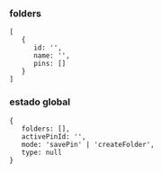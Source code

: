 ### folders
```
[
   {
      id: '',
      name: '',
      pins: []
   }
]
```

### estado global
```
{
   folders: [],
   activePinId: '',
   mode: 'savePin' | 'createFolder',
   type: null
}
```
